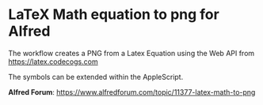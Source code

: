 # LaTeX Math equation to png for Alfred

The workflow creates a PNG from a Latex Equation using the Web API from https://latex.codecogs.com

The symbols can be extended within the AppleScript. 

**Alfred Forum**: https://www.alfredforum.com/topic/11377-latex-math-to-png
